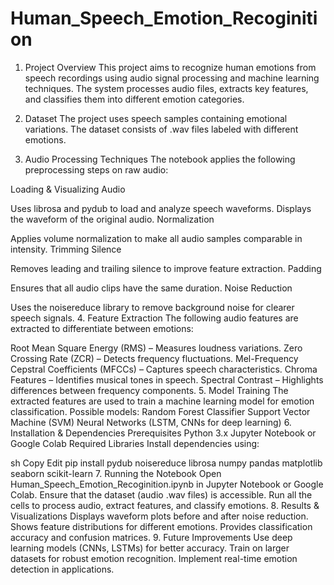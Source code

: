 # Human_Speech_Emotion_Recoginition

1. Project Overview
This project aims to recognize human emotions from speech recordings using audio signal processing and machine learning techniques. The system processes audio files, extracts key features, and classifies them into different emotion categories.

2. Dataset
The project uses speech samples containing emotional variations.
The dataset consists of .wav files labeled with different emotions.
3. Audio Processing Techniques
The notebook applies the following preprocessing steps on raw audio:

Loading & Visualizing Audio

Uses librosa and pydub to load and analyze speech waveforms.
Displays the waveform of the original audio.
Normalization

Applies volume normalization to make all audio samples comparable in intensity.
Trimming Silence

Removes leading and trailing silence to improve feature extraction.
Padding

Ensures that all audio clips have the same duration.
Noise Reduction

Uses the noisereduce library to remove background noise for clearer speech signals.
4. Feature Extraction
The following audio features are extracted to differentiate between emotions:

Root Mean Square Energy (RMS) – Measures loudness variations.
Zero Crossing Rate (ZCR) – Detects frequency fluctuations.
Mel-Frequency Cepstral Coefficients (MFCCs) – Captures speech characteristics.
Chroma Features – Identifies musical tones in speech.
Spectral Contrast – Highlights differences between frequency components.
5. Model Training
The extracted features are used to train a machine learning model for emotion classification.
Possible models:
Random Forest Classifier
Support Vector Machine (SVM)
Neural Networks (LSTM, CNNs for deep learning)
6. Installation & Dependencies
Prerequisites
Python 3.x
Jupyter Notebook or Google Colab
Required Libraries
Install dependencies using:

sh
Copy
Edit
pip install pydub noisereduce librosa numpy pandas matplotlib seaborn scikit-learn
7. Running the Notebook
Open Human_Speech_Emotion_Recoginition.ipynb in Jupyter Notebook or Google Colab.
Ensure that the dataset (audio .wav files) is accessible.
Run all the cells to process audio, extract features, and classify emotions.
8. Results & Visualizations
Displays waveform plots before and after noise reduction.
Shows feature distributions for different emotions.
Provides classification accuracy and confusion matrices.
9. Future Improvements
Use deep learning models (CNNs, LSTMs) for better accuracy.
Train on larger datasets for robust emotion recognition.
Implement real-time emotion detection in applications.
